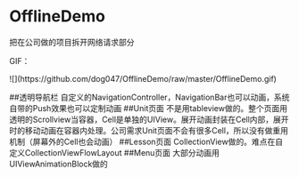 # OfflineDemo
把在公司做的项目拆开网络请求部分
<p>GIF：
 <p>![](https://github.com/dog047/OfflineDemo/raw/master/OfflineDemo.gif)
 
##透明导航栏
自定义的NavigationController，NavigationBar也可以动画，系统自带的Push效果也可以定制动画
##Unit页面
不是用tableview做的。整个页面用透明的Scrollview当容器，Cell是单独的UIView。展开动画封装在Cell内部，展开时的移动动画在容器内处理。公司需求Unit页面不会有很多Cell，所以没有做重用机制（屏幕外的Cell也会动画）
##Lesson页面
CollectionView做的。难点在自定义CollectionViewFlowLayout
##Menu页面
大部分动画用UIViewAnimationBlock做的
